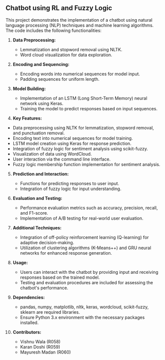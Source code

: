 ## Chatbot using RL and Fuzzy Logic

This project demonstrates the implementation of a chatbot using natural language processing (NLP) techniques and machine learning algorithms. The code includes the following functionalities:

1. **Data Preprocessing:**
   - Lemmatization and stopword removal using NLTK.
   - Word cloud visualization for data exploration.

2. **Encoding and Sequencing:**
   - Encoding words into numerical sequences for model input.
   - Padding sequences for uniform length.

3. **Model Building:**
   - Implementation of an LSTM (Long Short-Term Memory) neural network using Keras.
   - Training the model to predict responses based on input sequences.
     
4. **Key Features:**
- Data preprocessing using NLTK for lemmatization, stopword removal, and punctuation removal.
- Encoding text into numerical sequences for model training.
- LSTM model creation using Keras for response prediction.
- Integration of fuzzy logic for sentiment analysis using scikit-fuzzy.
- Visualization of data using WordCloud.
- User interaction via the command line interface.
- Fuzzy logic membership function implementation for sentiment analysis.
  
5. **Prediction and Interaction:**
   - Functions for predicting responses to user input.
   - Integration of fuzzy logic for input understanding.

6. **Evaluation and Testing:**
   - Performance evaluation metrics such as accuracy, precision, recall, and F1-score.
   - Implementation of A/B testing for real-world user evaluation.

7. **Additional Techniques:**
   - Integration of off-policy reinforcement learning (Q-learning) for adaptive decision-making.
   - Utilization of clustering algorithms (K-Means++) and GRU neural networks for enhanced response generation.

8. **Usage:**
   - Users can interact with the chatbot by providing input and receiving responses based on the trained model.
   - Testing and evaluation procedures are included for assessing the chatbot's performance.

9. **Dependencies:**
   - pandas, numpy, matplotlib, nltk, keras, wordcloud, scikit-fuzzy, sklearn are required libraries.
   - Ensure Python 3.x environment with the necessary packages installed.

9. **Contributors:**
   - Vishnu Wala (R058)
   - Karan Doshi (R059)
   - Mayuresh Madan (R060)

